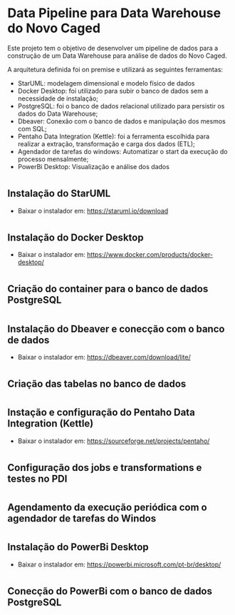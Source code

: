 # Data Pipeline para Data Warehouse do Novo Caged

Este projeto tem o objetivo de desenvolver um pipeline de dados para a construção de um Data Warehouse para análise de dados do Novo Caged.

A arquitetura definida foi on premise e utilizará as seguintes ferramentas:

* StarUML: modelagem dimensional e modelo físico de dados
* Docker Desktop: foi utilizado para subir o banco de dados sem a necessidade de instalação;
* PostgreSQL: foi o banco de dados relacional utilizado para persistir os dados do Data Warehouse;
* Dbeaver: Conexão com o banco de dados e manipulação dos mesmos com SQL;
* Pentaho Data Integration (Kettle): foi a ferramenta escolhida para realizar a extração, transformação e carga dos dados (ETL);
* Agendador de tarefas do windows: Automatizar o start da execução do processo mensalmente;
* PowerBi Desktop: Visualização e análise dos dados
#
## Instalação do StarUML

* Baixar o instalador em: https://staruml.io/download
#
## Instalação do Docker Desktop

* Baixar o instalador em: https://www.docker.com/products/docker-desktop/
#
## Criação do container para o banco de dados PostgreSQL


#
## Instalação do Dbeaver e conecção com o banco de dados

* Baixar o instalador em: https://dbeaver.com/download/lite/
#
## Criação das tabelas no banco de dados


#
## Instação e configuração do Pentaho Data Integration (Kettle)

* Baixar o instalador em: https://sourceforge.net/projects/pentaho/
#
## Configuração dos jobs e transformations e testes no PDI


#
## Agendamento da execução periódica com o agendador de tarefas do Windos


#
## Instalação do PowerBi Desktop

* Baixar o instalador em: https://powerbi.microsoft.com/pt-br/desktop/
#
## Conecção do PowerBi com o banco de dados PostgreSQL



#